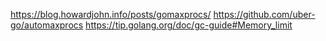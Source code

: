 


https://blog.howardjohn.info/posts/gomaxprocs/
https://github.com/uber-go/automaxprocs
https://tip.golang.org/doc/gc-guide#Memory_limit
